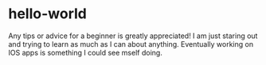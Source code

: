# hello-world
Any tips or advice for a beginner is greatly appreciated!
I am just staring out and trying to learn as much as I can about anything. Eventually working on IOS apps is something I could see mself doing. 
